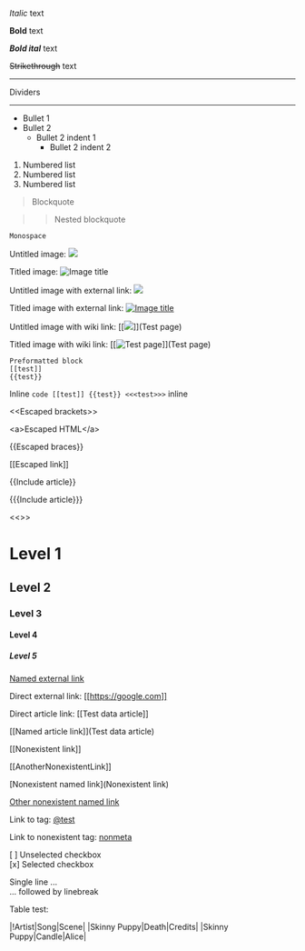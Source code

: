 *Italic* text

**Bold** text

***Bold ital*** text

~~Strikethrough~~ text

---

Dividers

---

* Bullet 1
* Bullet 2
    * Bullet 2 indent 1
        * Bullet 2 indent 2

1. Numbered list
1. Numbered list
1. Numbered list

> Blockquote

>>Nested blockquote

    Monospace

Untitled image:
![](https://via.placeholder.com/300x300)

Titled image:
![Image title](https://via.placeholder.com/300x300)

Untitled image with external link:
[![](https://via.placeholder.com/300x300)](https://via.placeholder.com/300x300)

Titled image with external link:
[![Image title](https://via.placeholder.com/300x300)](https://via.placeholder.com/300x300)

Untitled image with wiki link:
[[![](https://via.placeholder.com/300x300)]](Test page)

Titled image with wiki link:
[[![Test page](https://via.placeholder.com/300x300)]](Test page)

```
Preformatted block
[[test]]
{{test}}
```

Inline `code [[test]] {{test}} <<<test>>>` inline

\<\<Escaped brackets\>\>

\<a\>Escaped HTML\</a\>

\{\{Escaped braces\}\}

\[\[Escaped link\]\]

{{Include article}}

{{{Include article}}}

<<<Include article>>>

# Level 1

## Level 2

### Level 3

#### Level 4

##### Level 5

[Named external link](https://google.com)

Direct external link: [[https://google.com]]

Direct article link: [[Test data article]]

[[Named article link]](Test data article)

[[Nonexistent link]]

[[AnotherNonexistentLink]]

[Nonexistent named link](Nonexistent link)

[Other nonexistent named link](Nope)

Link to tag: [@test](/tag/@test)

Link to nonexistent tag: [nonmeta](/tag/nonmeta)

[ ] Unselected checkbox  
[x] Selected checkbox

Single line ...  
... followed by linebreak

Table test:

|!Artist|Song|Scene|
|Skinny Puppy|Death|Credits|
|Skinny Puppy|Candle|Alice|